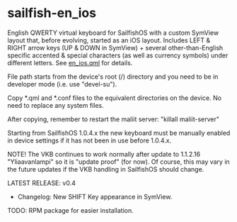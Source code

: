 sailfish-en_ios
===============

English QWERTY virtual keyboard for SailfishOS with a custom SymView layout that, before evolving, started as an iOS layout. Includes LEFT &amp; RIGHT arrow keys (UP &amp; DOWN in SymView) + several other-than-English specific accented &amp; special characters (as well as currency symbols) under different letters. See <a href="https://github.com/tmikkonen/sailfish_en-ios/blob/master/usr/share/maliit/plugins/com/jolla/layouts/en_ios.qml">en_ios.qml</a> for details.

File path starts from the device's root (/) directory and you need to be in developer mode (i.e. use "devel-su"). 

Copy *.qml and *.conf files to the equivalent directories on the device.
No need to replace any system files.

After copying, remember to restart the maliit server:
"killall maliit-server"

Starting from SailfishOS 1.0.4.x the new keyboard must be manually enabled in device settings if it has not been in use before 1.0.4.x.

NOTE! The VKB continues to work normally after update to 1.1.2.16 "Yliaavanlampi" so it is "update proof" (for now). Of course, this may vary in the future updates if the VKB handling in SailfishOS should change.    

LATEST RELEASE: v0.4
* Changelog: New SHIFT Key appearance in SymView.

TODO: RPM package for easier installation.
